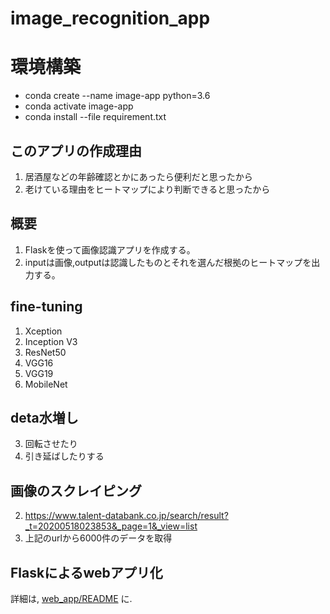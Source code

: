 # image_recognition_app
# 環境構築
- conda create --name image-app python=3.6
- conda activate image-app
- conda install --file requirement.txt
## このアプリの作成理由
1. 居酒屋などの年齢確認とかにあったら便利だと思ったから
1. 老けている理由をヒートマップにより判断できると思ったから
## 概要
1. Flaskを使って画像認識アプリを作成する。
1. inputは画像,outputは認識したものとそれを選んだ根拠のヒートマップを出力する。
## fine-tuning
1. Xception
1. Inception V3
1. ResNet50
1. VGG16
1. VGG19
1. MobileNet
## deta水増し
3. 回転させたり
3. 引き延ばしたりする
## 画像のスクレイピング
2. https://www.talent-databank.co.jp/search/result?_t=20200518023853&_page=1&_view=list
2. 上記のurlから6000件のデータを取得

## Flaskによるwebアプリ化

詳細は, [web_app/README](/web_app/README.md) に.
